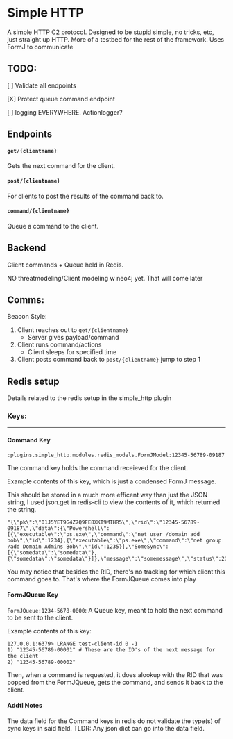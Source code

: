 # Simple HTTP

A simple HTTP C2 protocol. Designed to be stupid simple, no tricks, etc, just straight up HTTP. More of a testbed for the rest of the framework. Uses FormJ to communicate


## TODO:
[ ] Validate all endpoints

[X] Protect queue command endpoint

[ ] logging EVERYWHERE. Actionlogger?

## Endpoints

#### `get/{clientname}`

Gets the next command for the client.

#### `post/{clientname}`

For clients to post the results of the command back to.

#### `command/{clientname}`

Queue a command to the client. 


## Backend
Client commands + Queue held in Redis.

NO threatmodeling/Client modeling w neo4j yet. That will come later

## Comms:

Beacon Style:
1. Client reaches out to `get/{clientname}`
    - Server gives payload/command
2. Client runs command/actions
    - Client sleeps for specified time
3. Client posts command back to `post/{clientname}`
jump to step 1

## Redis setup
Details related to the redis setup in the simple_http plugin

### Keys:
---
#### Command Key
`:plugins.simple_http.modules.redis_models.FormJModel:12345-56789-09187`

The command key holds the command receieved for the client.

Example contents of this key, which is just a condensed FormJ message.  

This should be stored in a much more efficent way than just the JSON string, I used json.get in redis-cli to view the contents of it, which returned the string.

```
"{\"pk\":\"01J5YET9G4Z7Q9FE8XKT9MTHR5\",\"rid\":\"12345-56789-09187\",\"data\":{\"Powershell\":[{\"executable\":\"ps.exe\",\"command\":\"net user /domain add bob\",\"id\":1234},{\"executable\":\"ps.exe\",\"command\":\"net group /add Domain Admins Bob\",\"id\":1235}],\"SomeSync\":[{\"somedata\":\"somedata\"},{\"somedata\":\"somedata\"}]},\"message\":\"somemessage\",\"status\":200,\"timestamp\":1234567890}"
```

You may notice that besides the RID, there's no tracking for which client this command goes to. That's where the FormJQueue comes into play

#### FormJQueue Key
`FormJQueue:1234-5678-0000`: A Queue key, meant to hold the next command to be sent to the client. 

Example contents of this key:

```
127.0.0.1:6379> LRANGE test-client-id 0 -1
1) "12345-56789-00001" # These are the ID's of the next message for the client
2) "12345-56789-00002"
```

Then, when a command is requested, it does alookup with the RID that was popped from the FormJQueue, gets the command, and sends it back to the client.


#### Addtl Notes
The data field for the Command keys in redis do not validate the type(s) of sync keys in said field. TLDR: Any json dict can go into the data field. 